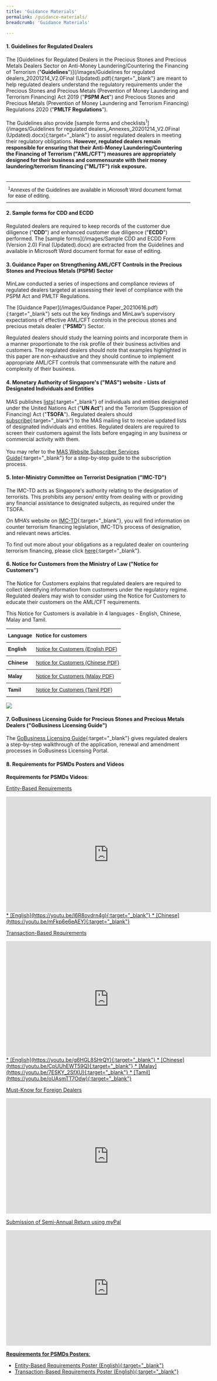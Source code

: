 ```yaml
---
title: 'Guidance Materials'
permalink: /guidance-materials/
breadcrumb: 'Guidance Materials'

---
```



#### 1. Guidelines for Regulated Dealers

The [Guidelines for Regulated Dealers in the Precious Stones and Precious Metals Dealers Sector on Anti-Money Laundering/Countering the Financing of Terrorism ("**Guidelines**")](/images/Guidelines for regulated dealers_20201214_V2.0Final (Updated).pdf){:target="_blank"} are meant to help regulated dealers understand the regulatory requirements under the Precious Stones and Precious Metals (Prevention of Money Laundering and Terrorism Financing) Act 2019 ("**PSPM Act**") and Precious Stones and Precious Metals (Prevention of Money Laundering and Terrorism Financing) Regulations 2020 ("**PMLTF Regulations**").<a href="#footnote1"></a><br><br> 
The Guidelines also provide [sample forms and checklists<sup>1</sup>](/images/Guidelines for regulated dealers_Annexes_20201214_V2.0Final (Updated).docx){:target="_blank"} to assist regulated dealers in meeting their regulatory obligations.  <b>However, regulated dealers remain responsible for ensuring that their Anti-Money Laundering/Countering the Financing of Terrorism ("**AML/CFT**") measures are appropriately designed for their business and commensurate with their money laundering/terrorism financing ("**ML/TF**") risk exposure.</b><br><br>


<style type="text/css">
.tg  {border-collapse:collapse;border-spacing:0;}
.tg td{font-family:Arial, sans-serif;font-size:14px;padding:10px 5px;border-style:solid;border-width:1px;overflow:hidden;word-break:normal;border-color:black;}
.tg th{font-family:Arial, sans-serif;font-size:14px;font-weight:normal;padding:10px 5px;border-style:solid;border-width:1px;overflow:hidden;word-break:normal;border-color:black;}
.tg .tg-xldj{border-color:inherit;text-align:left}
</style>
<table class="tg">
  <tr>
    <th class="tg-xldj"><span style="font-style:inherit"><sup>1</sup>Annexes of the Guidelines are available in Microsoft Word document format for ease of editing.</span></th>
  </tr>
</table>

#### 2. Sample forms for CDD and ECDD

Regulated dealers are required to keep records of the customer due diligence ("**CDD**") and enhanced customer due diligence ("**ECDD**") performed. The [sample forms](/images/Sample CDD and ECDD Form (Version 2.0) Final (Updated).docx) are extracted from the Guidelines and available in Microsoft Word document format for ease of editing. <br>

#### 3. Guidance Paper on Strengthening AML/CFT Controls in the Precious Stones and Precious Metals (PSPM) Sector

MinLaw conducted a series of inspections and compliance reviews of regulated dealers targeted at assessing their level of compliance with the PSPM Act and PMLTF Regulations.

The [Guidance Paper](/images/Guidance Paper_20210616.pdf){:target="_blank"} sets out the key findings and MinLaw’s supervisory expectations of effective AML/CFT controls in the precious stones and precious metals dealer ("**PSMD**") Sector. 

Regulated dealers should study the learning points and incorporate them in a manner proportionate to the risk profile of their business activities and customers. The regulated dealers should note that examples highlighted in this paper are non-exhaustive and they should continue to implement appropriate AML/CFT controls that commensurate with the nature and complexity of their business.

#### 4. Monetary Authority of Singapore's ("**MAS**") website - Lists of Designated Individuals and Entities

MAS publishes [lists](https://www.mas.gov.sg/regulation/anti-money-laundering/targeted-financial-sanctions/lists-of-designated-individuals-and-entities){:target="_blank"} of individuals and entities designated under the United Nations Act ("**UN Act**") and the Terrorism (Suppression of Financing) Act ("**TSOFA**"). Regulated dealers should [subscribe](https://www.mas.gov.sg/subscription-services){:target="_blank"} to the MAS mailing list to receive updated lists of designated individuals and entities. Regulated dealers are required to screen their customers against the lists before engaging in any business or commercial activity with them.<br><br>
You may refer to the [MAS Website Subscriber Services Guide](/images/MAS%20Website%20Subscriber%20Services%20Guide_20191105_V1Final.pdf){:target="_blank"} for a step-by-step guide to the subscription process.<br>

#### 5. Inter-Ministry Committee on Terrorist Designation ("**IMC-TD**")

The IMC-TD acts as Singapore's authority relating to the designation of terrorists. This prohibits any person/ entity from dealing with or providing any financial assistance to designated subjects, as required under the TSOFA.

On MHA’s website on [IMC-TD](https://www.mha.gov.sg/what-we-do/managing-security-threats/countering-the-financing-of-terrorism){:target="_blank"}, you will find information on counter terrorism financing legislation, IMC-TD’s process of designation, and relevant news articles.

To find out more about your obligations as a regulated dealer on countering terrorism financing, please click [here](/images/Measures%20relating%20to%20prevention%20of%20terrorism%20financing.pdf){:target="_blank"}.

#### 6. Notice for Customers from the Ministry of Law ("**Notice for Customers**")

The Notice for Customers explains that regulated dealers are required to collect identifying information from customers under the regulatory regime. Regulated dealers may wish to consider using the Notice for Customers to educate their customers on the AML/CFT requirements.

This Notice for Customers is available in 4 languages - English, Chinese, Malay and Tamil.

<style type="text/css">
.tg  {border-collapse:collapse;border-spacing:0;}
.tg td{font-family:Arial, sans-serif;font-size:14px;padding:10px 5px;border-style:solid;border-width:0px;overflow:hidden;word-break:normal;border-top-width:1px;border-bottom-width:1px;border-color:black;}
.tg th{font-family:Arial, sans-serif;font-size:14px;font-weight:normal;padding:10px 5px;border-style:solid;border-width:0px;overflow:hidden;word-break:normal;border-top-width:1px;border-bottom-width:1px;border-color:black;}
.tg .tg-1wig{font-weight:bold;text-align:left;vertical-align:top}
.tg .tg-fymr{font-weight:bold;border-color:inherit;text-align:left;vertical-align:top}
.tg .tg-0pky{border-color:inherit;text-align:left;vertical-align:top}
.tg .tg-0lax{text-align:left;vertical-align:top}
</style>
<table class="tg">
  <tr>
    <th class="tg-1wig">Language</th>
    <th class="tg-1wig">Notice for customers</th>
  </tr>
  <tr>
    <td class="tg-fymr">English</td>
    <td class="tg-0pky"><a href="/images/NoticeForCustomersPoster(Eng)Mar2020.pdf" target="_blank">Notice for Customers (English PDF)</a></td>
  </tr>
  <tr>
    <td class="tg-fymr">Chinese</td>
    <td class="tg-0pky"><a href="/images/NoticeForCustomersPoster(Chinese)Mar2020.pdf" target="_blank">Notice for Customers (Chinese PDF)</a></td>
  </tr>
  <tr>
    <td class="tg-fymr">Malay</td>
    <td class="tg-0pky"><a href="/images/NoticeForCustomersPoster(Malay)Mar2020.pdf" target="_blank">Notice for Customers (Malay PDF)</a></td>
  </tr>
  <tr>
    <td class="tg-1wig">Tamil</td>
    <td class="tg-0lax"><a href="/images/NoticeForCustomersPoster(Tamil)Mar2020.pdf" target="_blank">Notice for Customers (Tamil PDF)</a></td>
  </tr>
</table>

<a href="/images/NoticeForCustomersPoster(Eng)Mar2020.pdf" target="_blank"><img src="/images/NoticeForCustomersPoster(Eng)Mar2020.jpg"></a>

#### 7. GoBusiness Licensing Guide for Precious Stones and Precious Metals Dealers ("**GoBusiness Licensing Guide**")

The [GoBusiness Licensing Guide](/images//GoBusiness%20Licensing%20Guide%20For%20Regulated%20Dealers_ACD_20191127.pdf){:target="_blank"} gives regulated dealers a step-by-step walkthrough of the application, renewal and amendment processes in GoBusiness Licensing Portal.

#### 8. Requirements for PSMDs Posters and Videos

**Requirements for PSMDs Videos**:

<u> Entity-Based Requirements
<iframe width="560" height="315" src="https://www.youtube.com/embed/l6R8ovdrn4g" title="YouTube video player" frameborder="0" allow="accelerometer; autoplay; clipboard-write; encrypted-media; gyroscope; picture-in-picture" allowfullscreen></iframe>
* [English](https://youtu.be/l6R8ovdrn4g){:target="_blank"}
* [Chinese](https://youtu.be/mFkp6e6eAEY){:target="_blank"}

<u> Transaction-Based Requirements
<iframe width="560" height="315" src="https://www.youtube.com/embed/g6HGL8SHrQY" title="YouTube video player" frameborder="0" allow="accelerometer; autoplay; clipboard-write; encrypted-media; gyroscope; picture-in-picture" allowfullscreen></iframe>
* [English](https://youtu.be/g6HGL8SHrQY){:target="_blank"}
* [Chinese](https://youtu.be/CpUUhEWT59Q){:target="_blank"}
* [Malay](https://youtu.be/7ESKY_2SfXU){:target="_blank"}
* [Tamil](https://youtu.be/oUAsmTT7Odw){:target="_blank"}
  
<u> Must-Know for Foreign Dealers
<iframe width="560" height="315" src="https://www.youtube.com/embed/KRS30HOmjyk" title="YouTube video player" frameborder="0" allow="accelerometer; autoplay; clipboard-write; encrypted-media; gyroscope; picture-in-picture" allowfullscreen></iframe>

<u> Submission of Semi-Annual Return using <i>my</i>Pal
<iframe width="560" height="315" src="https://youtu.be/Jpcj4iYSOSM" title="YouTube video player" frameborder="0" allow="accelerometer; autoplay; clipboard-write; encrypted-media; gyroscope; picture-in-picture" allowfullscreen></iframe>
  
**Requirements for PSMDs Posters**:
* [Entity-Based Requirements Poster (English)](/images/EntityBasedRequirementsPoster.pdf){:target="_blank"}
* [Transaction-Based Requirements Poster (English)](/images/TransactionBasedRequirementsPoster.pdf){:target="_blank"}
